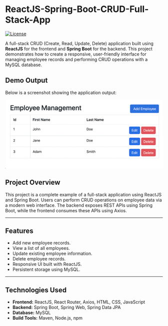 # ReactJS-Spring-Boot-CRUD-Full-Stack-App

[![License](https://img.shields.io/badge/license-MIT-blue.svg)](LICENSE)

A full-stack CRUD (Create, Read, Update, Delete) application built using **ReactJS** for the frontend and **Spring Boot** for the backend. This project demonstrates how to create a responsive, user-friendly interface for managing employee records and performing CRUD operations with a MySQL database.

## Demo Output

Below is a screenshot showing the application output:

![Application Output](output.png)

## Project Overview

This project is a complete example of a full-stack application using ReactJS and Spring Boot. Users can perform CRUD operations on employee data via a modern web interface. The backend exposes REST APIs using Spring Boot, while the frontend consumes these APIs using Axios.

---

## Features

- Add new employee records.
- View a list of all employees.
- Update existing employee information.
- Delete employee records.
- Responsive UI built with ReactJS.
- Persistent storage using MySQL.

---

## Technologies Used

- **Frontend:** ReactJS, React Router, Axios, HTML, CSS, JavaScript
- **Backend:** Spring Boot, Spring Web, Spring Data JPA
- **Database:** MySQL
- **Build Tools:** Maven, Node.js, npm



